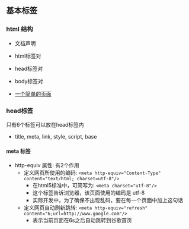 ## 基本标签

### html 结构

- 文档声明
- html标签对
- head标签对
- body标签对

- [一个简单的页面](../index.html)

### head标签

只有6个标签可以放在head标签内

- title, meta, link, style, script, base

#### meta 标签

- http-equiv 属性: 有2个作用
  - 定义网页所使用的编码: `<meta http-equiv="Content-Type" content="text/html; charset=utf-8"/>`
    - 在html5标准中，可简写为: `<meta charset="utf-8"/>`
    - 这个标签告诉浏览器，该页面使用的编码是 utf-8
    - 实际开发中，为了确保不出现乱码，要在每一个页面中加上这句话
  - 定义网页自动刷新跳转: `<meta http-equiv="refresh" content="6;url=http://www.google.com"/>`
    - 表示当前页面在6s之后自动跳转到谷歌首页

